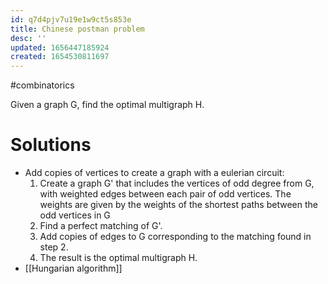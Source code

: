 ```yaml
---
id: q7d4pjv7u19e1w9ct5s853e
title: Chinese postman problem
desc: ''
updated: 1656447185924
created: 1654530811697
---
```

#combinatorics

Given a graph G, find the optimal multigraph H.
# Solutions
- Add copies of vertices to create a graph with a eulerian circuit:
	1. Create a graph G' that includes the vertices of odd degree from G, with weighted edges between each pair of odd vertices.  The weights are given by the weights of the shortest paths between the odd vertices in G		
	2. Find a perfect matching of G'.
	3. Add copies of edges to G corresponding to the matching found in step 2.
	4. The result is the optimal multigraph H.
- [[Hungarian algorithm]]
